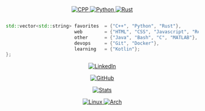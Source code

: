 <p align="center">
  <a href="https://github.com/giacomo-b">
    <img src="https://img.shields.io/badge/-C%2B%2B-CPP?style=for-the-badge&logo=cplusplus&logoColor=white&color=044f88"
         alt="CPP">
  </a>
  <a href="https://github.com/giacomo-b">
    <img src="https://img.shields.io/badge/Python-informational?style=for-the-badge&logo=python&logoColor=white&color=306998"
         alt="Python">
  </a>
  <a href="https://github.com/giacomo-b">
    <img src="https://img.shields.io/badge/Rust-informational?style=for-the-badge&logo=Rust&logoColor=white&color=b7410e"
         alt="Rust">
  </a>
</p>

```cpp

std::vector<std::string> favorites  = {"C++", "Python", "Rust"},
                         web        = {"HTML", "CSS", "Javascript", "React", "Node"},
                         other      = {"Java", "Bash", "C", "MATLAB"},
                         devops     = {"Git", "Docker"},
                         learning   = {"Kotlin"};
};
```

<p align="center">
  <a href="https://www.linkedin.com/in/giacomobonaccorsi">
    <img src="https://img.shields.io/badge/-giacomobonaccorsi-blue?style=for-the-badge&logo=Linkedin&logoColor=white&link=https://www.linkedin.com/in/giacomobonaccorsi"
         alt="LinkedIn">
  </a>
</p>

<p align="center">
  <a href="https://github.com/giacomo-b">
    <img src="https://img.shields.io/github/followers/giacomo-b?label=follow&logo=github&style=for-the-badge"
         alt="GitHub">
  </a>
</p>

<p align="center">
  <a href="https://github.com/giacomo-b">
    <img src="https://github-readme-stats.vercel.app/api?username=giacomo-b&show_icons=true&count_private=true&theme=vue-dark"
         alt="Stats">
  </a>
</p>

<p align="center">
  <a href="https://github.com/giacomo-b">
    <img src="https://img.shields.io/badge/OS-Linux-informational?style=for-the-badge&logo=Linux&logoColor=white&color=yellow"
         alt="Linux">
  </a>
  <a href="https://github.com/giacomo-b">
    <img src="https://img.shields.io/badge/BTW-Arch-informational?style=for-the-badge&logo=archlinux&logoColor=white&color=blue"
         alt="Arch">
  </a>
</p>

